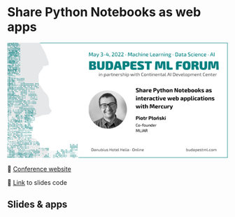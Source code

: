 # Share Python Notebooks as web apps

![](https://github.com/pplonski/budapest-ml-forum-2022/raw/main/media/budapest-ml-forum-pplonski.png)

🔗 <a href="https://budapestml.hu/2022/en/" target="_blank">Conference website</a>

🔗 <a href="https://github.com/pplonski/budapest-ml-forum-2022" target="_blank">Link</a> to slides code

## Slides & apps
